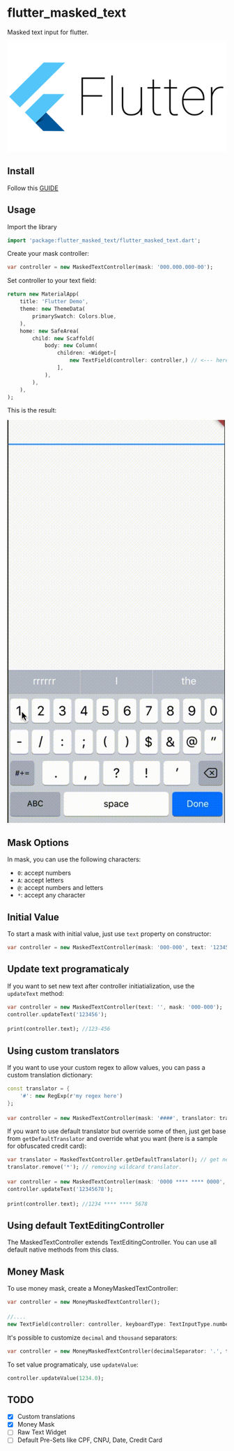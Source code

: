 # flutter_masked_text

Masked text input for flutter.

![logo](doc/flutter_logo.png)

## Install

Follow this [GUIDE](https://pub.dartlang.org/packages/flutter_masked_text#-installing-tab-)

## Usage
Import the library
```dart
import 'package:flutter_masked_text/flutter_masked_text.dart';
```

Create your mask controller:
```dart
var controller = new MaskedTextController(mask: '000.000.000-00');
```

Set controller to your text field:
```dart
return new MaterialApp(
    title: 'Flutter Demo',
    theme: new ThemeData(
        primarySwatch: Colors.blue,
    ),
    home: new SafeArea(
        child: new Scaffold(
            body: new Column(
                children: <Widget>[
                    new TextField(controller: controller,) // <--- here
                ],
            ),
        ),
    ),
);
```

This is the result:

![sample](doc/mask.mov.gif)

## Mask Options

In mask, you can use the following characters:
* `0`: accept numbers
* `A`: accept letters
* `@`: accept numbers and letters
* `*`: accept any character

## Initial Value
To start a mask with initial value, just use `text` property on constructor:
```dart
var controller = new MaskedTextController(mask: '000-000', text: '123456');
```

## Update text programaticaly
If you want to set new text after controller initiatialization, use the `updateText` method:
```dart
var controller = new MaskedTextController(text: '', mask: '000-000');
controller.updateText('123456');

print(controller.text); //123-456
```

## Using custom translators
If you want to use your custom regex to allow values, you can pass a custom translation dictionary:
```dart
const translator = {
    '#': new RegExp(r'my regex here')
};

var controller = new MaskedTextController(mask: '####', translator: translator);
```

If you want to use default translator but override some of then, just get base from `getDefaultTranslator` and override what you want (here is a sample for obfuscated credit card):
```dart
var translator = MaskedTextController.getDefaultTranslator(); // get new instance of default translator.
translator.remove('*'); // removing wildcard translator.

var controller = new MaskedTextController(mask: '0000 **** **** 0000', translator: translator);
controller.updateText('12345678');

print(controller.text); //1234 **** **** 5678
```

## Using default TextEditingController
The MaskedTextController extends TextEditingController. You can use all default native methods from this class.

## Money Mask
To use money mask, create a MoneyMaskedTextController:
```dart
var controller = new MoneyMaskedTextController();

//....
new TextField(controller: controller, keyboardType: TextInputType.number)
```

It's possible to customize `decimal` and `thousand` separators:
```dart
var controller = new MoneyMaskedTextController(decimalSeparator: '.', thousandSeparator: ',');
```

To set value programaticaly, use `updateValue`:
```dart
controller.updateValue(1234.0);
```

## TODO
- [x] Custom translations
- [x] Money Mask
- [ ] Raw Text Widget
- [ ] Default Pre-Sets like CPF, CNPJ, Date, Credit Card
